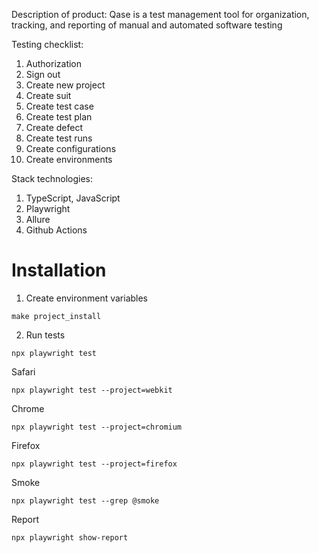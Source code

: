 Description of product:
Qase is a test management tool for organization, tracking, and reporting of manual and automated software testing

Testing checklist:
1. Authorization
2. Sign out
3. Create new project
4. Create suit
5. Create test case
6. Create test plan
7. Create defect
8. Create test runs
9. Create configurations
10. Create environments

Stack technologies:
1. TypeScript, JavaScript
2. Playwright
3. Allure
4. Github Actions 

# Installation

1. Create environment variables

```shell
make project_install
```

2. Run tests

```shell
npx playwright test
```

Safari
```shell
npx playwright test --project=webkit
```

Chrome
```shell
npx playwright test --project=chromium
```

Firefox
```shell
npx playwright test --project=firefox
```
Smoke
```shell
npx playwright test --grep @smoke
```

Report
```shell
npx playwright show-report
```